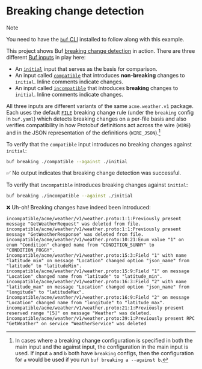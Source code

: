 # Breaking change detection

> [!NOTE]
> You need to have the [`buf` CLI][install] installed to follow along with this example.

This project shows Buf [breaking change detection][breaking] in action. There are three different [Buf inputs][inputs] in play here:

* An [`initial`](./initial/acme/weather/v1/weather.proto) input that serves as the basis for comparison.
* An input called [`compatible`](./compatible/acme/weather/v1/weather.proto) that introduces **non-breaking** changes to `initial`. Inline comments indicate changes.
* An input called [`incompatible`](./incompatible/acme/weather/v1/weather.proto) that introduces **breaking** changes to `initial`. Inline comments indicate changes.

All three inputs are different variants of the same `acme.weather.v1` package. Each uses the default [`FILE`][file] breaking change rule (under the `breaking` config in `buf.yaml`) which detects breaking changes on a per-file basis and also verifies compatibility in how Protobuf definitions act across the wire (`WIRE`) and in the JSON representation of the definitions (`WIRE_JSON`).[^1]

To verify that the `compatible` input introduces no breaking changes against `initial`:

```sh
buf breaking ./compatible --against ./initial
```

✅  No output indicates that breaking change detection was successful.

To verify that `incompatible` introduces breaking changes against `initial`:

```sh
buf breaking ./incompatible --against ./initial
```

❌  Uh-oh! Breaking changes have indeed been introduced:

```
incompatible/acme/weather/v1/weather.proto:1:1:Previously present message "GetWeatherRequest" was deleted from file.
incompatible/acme/weather/v1/weather.proto:1:1:Previously present message "GetWeatherResponse" was deleted from file.
incompatible/acme/weather/v1/weather.proto:10:21:Enum value "1" on enum "Condition" changed name from "CONDITION_SUNNY" to "CONDITION_FOGGY".
incompatible/acme/weather/v1/weather.proto:15:3:Field "1" with name "latitude_min" on message "Location" changed option "json_name" from "latitude" to "latitudeMin".
incompatible/acme/weather/v1/weather.proto:15:9:Field "1" on message "Location" changed name from "latitude" to "latitude_min".
incompatible/acme/weather/v1/weather.proto:16:3:Field "2" with name "latitude_max" on message "Location" changed option "json_name" from "longitude" to "latitudeMax".
incompatible/acme/weather/v1/weather.proto:16:9:Field "2" on message "Location" changed name from "longitude" to "latitude_max".
incompatible/acme/weather/v1/weather.proto:21:1:Previously present reserved range "[5]" on message "Weather" was deleted.
incompatible/acme/weather/v1/weather.proto:39:1:Previously present RPC "GetWeather" on service "WeatherService" was deleted
```

[breaking]: https://docs.buf.build
[file]: https://docs.buf.build/breaking/rules#categories
[inputs]: https://docs.buf.build/reference/inputs
[install]: https://docs.buf.build/installation

[^1]: In cases where a breaking change configuration is specified in both the main input and the against input, the configuration in the main input is used. If input `a` and `b` both have `breaking` configs, then the configuration for `a` would be used if you run `buf breaking a --against b`.
